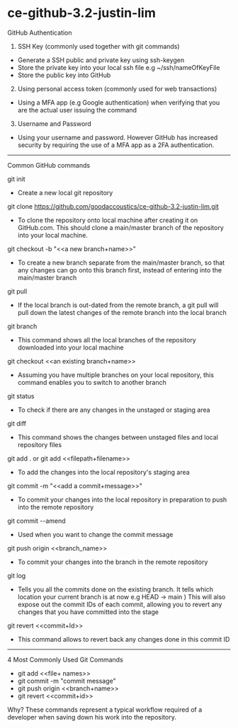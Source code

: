 # ce-github-3.2-justin-lim

GitHub Authentication
1. SSH Key (commonly used together with git commands)
- Generate a SSH public and private key using ssh-keygen
- Store the private key into your local ssh file e.g ~/ssh/nameOfKeyFile
- Store the public key into GitHub
2. Using personal access token (commonly used for web transactions)
- Using a MFA app (e.g Google authentication) when verifying that you are the actual user issuing the command
3. Username and Password
- Using your username and password. However GitHub has increased security by requiring the use of a MFA app as a 2FA authentication.



***
Common GitHub commands


git init
- Create a new local git repository

git clone https://github.com/goodaccoustics/ce-github-3.2-justin-lim.git
- To clone the repository onto local machine after creating it on GitHub.com.
This should clone a main/master branch of the repository into your local machine.

git checkout -b "<<a new branch+name>>"
- To create a new branch separate from the main/master branch, so that any changes can go onto this branch first, instead of entering into the main/master branch

git pull
- If the local branch is out-dated from the remote branch, a git pull will pull down the latest changes of the remote branch into the local branch

git branch
- This command shows all the local branches of the repository downloaded into your local machine

git checkout <<an existing branch+name>>
- Assuming you have multiple branches on your local repository, this command enables you to switch to another branch

git status
- To check if there are any changes in the unstaged or staging area

git diff
- This command shows the changes between unstaged files and local repository files

git add . or git add <<filepath+filename>>
- To add the changes into the local repository's staging area

git commit -m "<<add a commit+message>>"
- To commit your changes into the local repository in preparation to push into the remote repository

git commit --amend
- Used when you want to change the commit message

git push origin <<branch_name>>
- To commit your changes into the branch in the remote repository

git log
- Tells you all the commits done on the existing branch. It tells which location your current branch is at now e.g HEAD -> main )
This will also expose out the commit IDs of each commit, allowing you to revert any changes that you have committed into the stage

git revert <<commit+Id>>
- This command allows to revert back any changes done in this commit ID
***

4 Most Commonly Used Git Commands
- git add <<file+ names>>
- git commit -m "commit message"
- git push origin <<branch+name>>
- git revert <<commit+id>>

Why? These commands represent a typical workflow required of a developer when saving down his work into the repository.